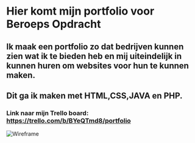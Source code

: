 # Hier komt mijn portfolio voor Beroeps Opdracht

## Ik maak een portfolio zo dat bedrijven kunnen zien wat ik te bieden heb en mij uiteindelijk in kunnen huren om websites voor hun te kunnen maken.
## Dit ga ik maken met HTML,CSS,JAVA en PHP.

### Link naar mijn Trello board: https://trello.com/b/BYeQTmd8/portfolio
![Wireframe](https://www.linkpicture.com/q/Screenshot-2022-05-23-at-10.16.50.png)
